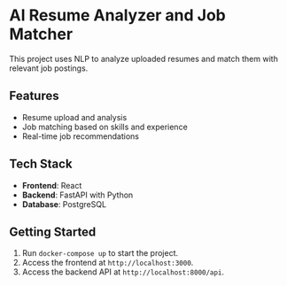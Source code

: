 # AI Resume Analyzer and Job Matcher

This project uses NLP to analyze uploaded resumes and match them with relevant job postings.

## Features
- Resume upload and analysis
- Job matching based on skills and experience
- Real-time job recommendations

## Tech Stack
- **Frontend**: React
- **Backend**: FastAPI with Python
- **Database**: PostgreSQL

## Getting Started
1. Run `docker-compose up` to start the project.
2. Access the frontend at `http://localhost:3000`.
3. Access the backend API at `http://localhost:8000/api`.

